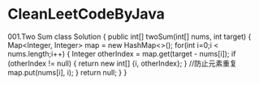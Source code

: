 # CleanLeetCodeByJava
001.Two Sum
class Solution {
    public int[] twoSum(int[] nums, int target) {
        Map<Integer, Integer> map = new HashMap<>();
        for(int i=0;i < nums.length;i++) {
            Integer otherIndex = map.get(target - nums[i]);
            if (otherIndex != null) {
                return new int[] {i, otherIndex};
            }
            //防止元素重复
            map.put(nums[i], i);
        }
        return null;
    }
}
